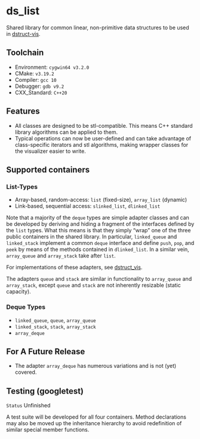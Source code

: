 # ds_list
Shared library for common linear, non-primitive data structures to be used in [dstruct-vis](https://github.com/Henchel-Santillan/dstruct-vis). 

## Toolchain
* Environment: `cygwin64 v3.2.0`
* CMake: `v3.19.2`
* Compiler: `gcc 10`
* Debugger: `gdb v9.2`
* CXX_Standard: `C++20`

## Features
* All classes are designed to be stl-compatible. This means C++ standard library algorithms can be applied to them.
* Typical operations can now be user-defined and can take advantage of class-specific iterators and stl algorithms, making wrapper classes for the visualizer easier to write. 


## Supported containers
### List-Types
* Array-based, random-access: `list` (fixed-size), `array_list` (dynamic)
* Link-based, sequential access: `slinked_list`, `dlinked_list`

Note that a majority of the `deque` types are simple adapter classes and can be developed by deriving and hiding a fragment of the interfaces defined by the `list` types. What this means is that they simply “wrap” one of the three public containers in the shared library. In particular, `linked_queue` and `linked_stack` implement a common `deque` interface and define `push`, `pop`, and `peek` by means of the methods contained in `dlinked_list`. In a similar vein, `array_queue` and `array_stack` take after `list`. 

For implementations of these adapters, see [dstruct_vis](https://github.com/Henchel-Santillan/dstruct-vis).

The adapters `queue` and `stack` are similar in functionality to `array_queue` and `array_stack`, except `queue` and `stack` are not inherently resizable (static capacity).

### Deque Types
* `linked_queue`, `queue`, `array_queue`
* `linked_stack`, `stack`, `array_stack`
* `array_deque`

## For A Future Release
* The adapter `array_deque` has numerous variations and is not (yet) covered.

## Testing (googletest)
`Status` Unfinished

A test suite will be developed for all four containers. Method declarations may also be moved up the inheritance hierarchy to avoid redefinition of similar special member functions.
